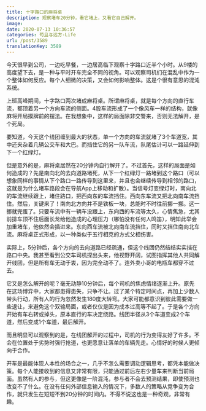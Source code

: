 ```yaml
---
title: 十字路口的麻将桌
description: 观察堵车20分钟，看它堵上，又看它自己解开。
image: 
date: 2020-07-13 10:36:57
categories: 苟且与远方-Life
url: /post/3589
translationKey: 3589
---
```


今天很早到公司，一边吃早餐，一边居高临下观察十字路口近半个小时。从9楼的高度望下去，是一种与平时开车完全不同的视角。可以观察司机们在混乱中作为一个整体如何反应。每个人细微的决策，又会如何影响整体。这是个很有意思的混沌系统。

上班高峰期间，十字路口两次堵成麻将桌。所谓麻将桌，就是每个方向的直行车流，都顶着另一个方向车流的侧面。4股车流形成了一个像风车一样的结构，就像麻将开局摸牌前的摆法。在我想象中，这样的局面除非交警来，否则无法解开，是个死局。

要知道，今天这个线团缠到最大的状态，单一个方向的车流就堵了3个车道宽，其中还夹杂着几辆公交车和大巴。而挡住它的另一队车流，队尾估计可以一路延伸到下一个红绿灯。

但是意外的是，麻将桌居然在20分钟内自行解开了。不过首先，这样的局面是如何造成的？先是南向北的去向道路堵死，从下一个红绿灯一路堵到这个路口（可以想象同样的事情从下个路口一路传导到这里来，并且也会继续传导到相邻的路口，这就是为什么堵车路段会在导航App上移动和扩散）。当信号灯变绿灯时，南向北的车流继续跟上，堵住路口，把西向东的车流挡住。西向东车流又把北向南车流挡住。然后，关键来了！南向北方向并不是铁板一块，总能时不时往前挪一挪。这一挪就完蛋了。只要车流中有一辆车没跟上，东向西的车流等太久，心情焦急，尤其前排车顶不住后面长龙给他造成的心理压力（哪怕没有任何人鸣笛），明知此举会加重堵车，他依然会插进来。东向西车流被北向南车流挡住，同时又挡住南向北车流。麻将桌正式形成，以一种类似于五行相克的方式父相伤害。

实际上，5分钟后，各个方向的去向道路已经疏通，但这个线团仍然结结实实挡在路口中央。我甚至看到公交车司机探出头来，他视野开阔，试图指挥其他人共同解开线团，但是所有车无动于衷，因为完全动不了。连外卖小哥的电瓶车都穿不过去。

它又是怎么解开的呢？毫无动静10分钟后，每个司机的焦虑情绪逐渐上升。原先在这场博弈中，大家都患得患失，只争不让。过了某个特定时间点，再加上少数人带头行动，所有人的行为忽然发生180度大转弯。大家可能都意识到彼此需要做一些退让，来避免这个双输局面，或者仅仅是因为成本过高等不起了。于是各个方向开始有车右转或掉头，原本直行的车决定绕路。线团半径从3个车道变成2个车道，然后变成1个车道，最后解开。

而且明显可以观察到的是，在线团解开的过程中，司机的行为变得友好了许多。不会在位置处于劣势时强行抢道，也更愿意让落单的车辆先走。心情好的时候人更倾向于合作。

开车是最能体现人本性的场合之一，几乎不怎么需要调动逻辑思考，都凭本能做决策。每个人能接收到的信息又非常有限，只能通过前后左右少量车来判断当前局面。虽然有人的参与，但这更像是一阶混沌，参与者不会去预测结果，即使预测也改变不了什么。在没有任何外部信息输入的情况下，多数人的策略从竞争变为合作，就只发生在短短不到20分钟的时间内。不得不说这也是一种奇观，非常有趣。